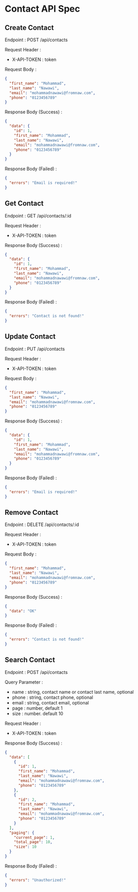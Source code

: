 # Contact API Spec

## Create Contact

Endpoint : POST /api/contacts

Request Header :

- X-API-TOKEN : token

Request Body :

```json
{
  "first_name": "Mohammad",
  "last_name": "Nawawi",
  "email": "mohammadnawawi@fromnaw.com",
  "phone": "0123456789"
}
```

Response Body (Success) :

```json
{
  "data": {
    "id": 1,
    "first_name": "Mohammad",
    "last_name": "Nawawi",
    "email": "mohammadnawawi@fromnaw.com",
    "phone": "0123456789"
  }
}
```

Response Body (Failed) :

```json
{
  "errors": "Email is required!"
}
```

## Get Contact

Endpoint : GET /api/contacts/:id

Request Header :

- X-API-TOKEN : token

Response Body (Success) :

```json
{
  "data": {
    "id": 1,
    "first_name": "Mohammad",
    "last_name": "Nawawi",
    "email": "mohammadnawawi@fromnaw.com",
    "phone": "0123456789"
  }
}
```

Response Body (Failed) :

```json
{
  "errors": "Contact is not found!"
}
```

## Update Contact

Endpoint : PUT /api/contacts

Request Header :

- X-API-TOKEN : token

Request Body :

```json
{
  "first_name": "Mohammad",
  "last_name": "Nawawi",
  "email": "mohammadnawawi@fromnaw.com",
  "phone": "0123456789"
}
```

Response Body (Success) :

```json
{
  "data": {
    "id": 1,
    "first_name": "Mohammad",
    "last_name": "Nawawi",
    "email": "mohammadnawawi@fromnaw.com",
    "phone": "0123456789"
  }
}
```

Response Body (Failed) :

```json
{
  "errors": "Email is required!"
}
```

## Remove Contact

Endpoint : DELETE /api/contacts/:id

Request Header :

- X-API-TOKEN : token

Request Body :

```json
{
  "first_name": "Mohammad",
  "last_name": "Nawawi",
  "email": "mohammadnawawi@fromnaw.com",
  "phone": "0123456789"
}
```

Response Body (Success) :

```json
{
  "data": "OK"
}
```

Response Body (Failed) :

```json
{
  "errors": "Contact is not found!"
}
```

## Search Contact

Endpoint : POST /api/contacts

Query Parameter :

- name : string, contact name or contact last name, optional
- phone : string, contact phone, optional
- email : string, contact email, optional
- page : number, default 1
- size : number. default 10

Request Header :

- X-API-TOKEN : token

Response Body (Success) :

```json
{
  "data": [
    {
      "id": 1,
      "first_name": "Mohammad",
      "last_name": "Nawawi",
      "email": "mohammadnawawi@fromnaw.com",
      "phone": "0123456789"
    },
    {
      "id": 2,
      "first_name": "Mohammad",
      "last_name": "Nawawi",
      "email": "mohammadnawawi@fromnaw.com",
      "phone": "0123456789"
    }
  ],
  "paging": {
    "current_page": 1,
    "total_page": 10,
    "size": 10
  }
}
```

Response Body (Failed) :

```json
{
  "errors": "Unauthorized!"
}
```
